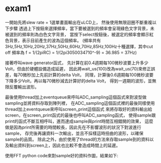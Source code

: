 # exam1
一開始先將slew rate = 1選單畫面輸出在uLCD上，
然後使用無限迴圈不斷重複以下步驟
透過上下按鈕來選擇頻率，當下要被選到的頻率會呈現綠色文字背景，未被選到的頻率則為白色文字背景，
當按下select按鈕後，被選定的頻率會顯示紅色背景，表示目前產生的波為這個頻率。
(頻率共有3Hz,5Hz,10Hz,20Hz,37Hz,50Hz,60Hz,70Hz,85Hz,100Hz十種選擇，其中cut off 頻率為 f = 1/(2piRC) = 1/(2pi3050034710^-9) = 36.985 = 37Hz)

接著呼叫wave generator函式，
先計算在前0.4週期每100微秒波要上升多少Volt，但由於硬體設備造成延遲，
因此將wait_us(100)改為wait_us(70)來修正誤差，每70微秒加上先前計算的delta Volt，
同理，計算後0.6週期每100微秒波要下降多少Volt，再以每70微秒減去計算好的delta Volt，
得到一週期的波形，並無限反覆輸出波形。

最後使用thread加上eventqueue來呼叫ADC_sampling這個函式來對波型做sampling並將資料存取到陣列裡，
在ADC_sampling這個函式裡的最後同樣使用thread加上eventqueue來呼叫screen_print這個函式
來將存取好的資料輸出給screen，在screen_print函式的最後也呼叫ADC_sampling函式，
使得sample跟print的函式不斷互相呼叫，進而達成sample與print時間互相錯開的效果，
這麼做是因為print所需要的時間較長，因此先在不影響波形的狀況下對波進行sample，
存完後再讓資料一次輸出，並且不採樣這時扭曲的波形，以確保sample的品質。
除此之外，由於使用了thread的方法來存取sample到的資料以及輸出資料到screen上，因此也比較不會造成時間上的延遲。


使用FFT python code來對sample好的資料作圖，結果如下:
